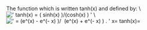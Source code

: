 The function which is written tanh(x) and defined by: \\
![' tanh(x) = ( sinh(x) )/(cosh(x)
) '](../dictionary/equation_images/3751.1..png)
\\
![' = (e\^(x) - e\^(- x) )/  (e\^(x) + e\^(- x) ) . '](../dictionary/equation_images/3751.2..png)
x= tanh(x)=
